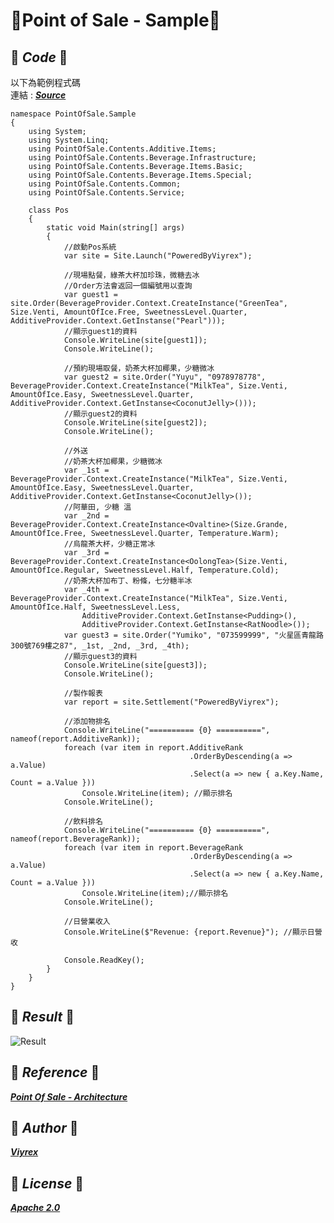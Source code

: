 ﻿# 🍓Point of Sale - Sample🍓

## 🍓 ***Code*** 🍓
以下為範例程式碼 
<br>連結 : ***[Source][]***
```Csharp
namespace PointOfSale.Sample
{
    using System;
    using System.Linq;
    using PointOfSale.Contents.Additive.Items;
    using PointOfSale.Contents.Beverage.Infrastructure;
    using PointOfSale.Contents.Beverage.Items.Basic;
    using PointOfSale.Contents.Beverage.Items.Special;
    using PointOfSale.Contents.Common;
    using PointOfSale.Contents.Service;

    class Pos
    {
        static void Main(string[] args)
        {
            //啟動Pos系統
            var site = Site.Launch("PoweredByViyrex");

            //現場點餐，綠茶大杯加珍珠，微糖去冰
            //Order方法會返回一個編號用以查詢
            var guest1 = site.Order(BeverageProvider.Context.CreateInstance("GreenTea", Size.Venti, AmountOfIce.Free, SweetnessLevel.Quarter, AdditiveProvider.Context.GetInstanse("Pearl")));
            //顯示guest1的資料
            Console.WriteLine(site[guest1]);
            Console.WriteLine();

            //預約現場取餐，奶茶大杯加椰果，少糖微冰
            var guest2 = site.Order("Yuyu", "0978978778", BeverageProvider.Context.CreateInstance("MilkTea", Size.Venti, AmountOfIce.Easy, SweetnessLevel.Quarter, AdditiveProvider.Context.GetInstanse<CoconutJelly>()));
            //顯示guest2的資料
            Console.WriteLine(site[guest2]);
            Console.WriteLine();

            //外送
            //奶茶大杯加椰果，少糖微冰
            var _1st = BeverageProvider.Context.CreateInstance("MilkTea", Size.Venti, AmountOfIce.Easy, SweetnessLevel.Quarter, AdditiveProvider.Context.GetInstanse<CoconutJelly>());
            //阿華田, 少糖 溫
            var _2nd = BeverageProvider.Context.CreateInstance<Ovaltine>(Size.Grande, AmountOfIce.Free, SweetnessLevel.Quarter, Temperature.Warm);
            //烏龍茶大杯，少糖正常冰
            var _3rd = BeverageProvider.Context.CreateInstance<OolongTea>(Size.Venti, AmountOfIce.Regular, SweetnessLevel.Half, Temperature.Cold);
            //奶茶大杯加布丁、粉條，七分糖半冰
            var _4th = BeverageProvider.Context.CreateInstance("MilkTea", Size.Venti, AmountOfIce.Half, SweetnessLevel.Less, 
                AdditiveProvider.Context.GetInstanse<Pudding>(),
                AdditiveProvider.Context.GetInstanse<RatNoodle>());
            var guest3 = site.Order("Yumiko", "073599999", "火星區青龍路300號769樓之87", _1st, _2nd, _3rd, _4th);
            //顯示guest3的資料
            Console.WriteLine(site[guest3]);
            Console.WriteLine();

            //製作報表
            var report = site.Settlement("PoweredByViyrex");
            
            //添加物排名
            Console.WriteLine("========== {0} ==========", nameof(report.AdditiveRank));
            foreach (var item in report.AdditiveRank
                                        .OrderByDescending(a => a.Value)
                                        .Select(a => new { a.Key.Name, Count = a.Value }))
                Console.WriteLine(item); //顯示排名
            Console.WriteLine();

            //飲料排名
            Console.WriteLine("========== {0} ==========", nameof(report.BeverageRank));
            foreach (var item in report.BeverageRank
                                        .OrderByDescending(a => a.Value)
                                        .Select(a => new { a.Key.Name, Count = a.Value }))
                Console.WriteLine(item);//顯示排名
            Console.WriteLine();

            //日營業收入
            Console.WriteLine($"Revenue: {report.Revenue}"); //顯示日營收

            Console.ReadKey();
        }
    }
}
```
## 🍓 ***Result*** 🍓
![Result](/result.jpg)
## 🍓 ***Reference*** 🍓
[***Point Of Sale - Architecture***][Architecture]

## 🍓 ***Author*** 🍓
[***Viyrex***][Author]
## 🍓 ***License*** 🍓
[***Apache 2.0***][License]

[Source]:https://github.com/0x0001F36D/PointOfSale.Sample/blob/master/PointOfSale.Sample/POS.cs
[Architecture]:https://github.com/0x0001F36D/PointOfSale.Sample/tree/master/PointOfSale.Architecture
[Author]:https://github.com/0x0001F36D
[License]:https://github.com/0x0001F36D/PointOfSale.Sample/blob/master/PointOfSale.Architecture/License